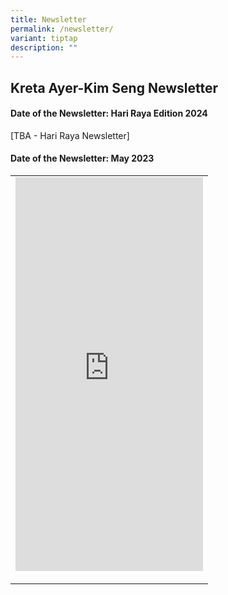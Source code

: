 ```yaml
---
title: Newsletter
permalink: /newsletter/
variant: tiptap
description: ""
---
```

<h2><strong>Kreta Ayer-Kim Seng Newsletter</strong></h2>
<h4><strong>Date of the Newsletter: Hari Raya Edition 2024</strong></h4>
<p>[TBA - Hari Raya Newsletter]</p>
<h4><strong>Date of the Newsletter: May 2023</strong></h4>
<table style="minWidth: 25px">
<colgroup>
<col>
</colgroup>
<tbody>
<tr>
<td rowspan="1" colspan="1">
<div class="iframe-wrapper">
<iframe height="630" width="100%" allowfullscreen="true" frameborder="0" src="https://docs.google.com/presentation/d/e/2PACX-1vTpQ6yQW2fKXURQk7z0wcfuaKml622h_iNx8CGBsDNmPPCJ_xb8W4IeDwG0D3LCMx929zhbzdESRDLh/embed?start=true&amp;loop=true&amp;delayms=3000"></iframe>
</div>
<p></p>
</td>
</tr>
</tbody>
</table>
<p></p>
<p></p>